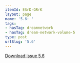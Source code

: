 ```yaml
---
itemId: ESrD-GRrK
layout: page
name: '5.6: '
tags:
- hasTag: dreamnetwork
- hasTag: dream-network-volume-5
type: post
urlSlug: '5.6'
---
```

<a href="../files/pdfs/Volume_5/5.6-Dream-Network-Bulletin_Volume-5-Number-6.pdf" download="">Download issue 5.6</a>